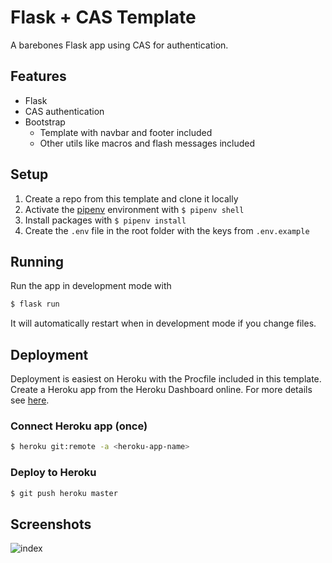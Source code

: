 # Flask + CAS Template

A barebones Flask app using CAS for authentication.

## Features
- Flask
- CAS authentication
- Bootstrap
    - Template with navbar and footer included
    - Other utils like macros and flash messages included

## Setup

1. Create a repo from this template and clone it locally
2. Activate the [pipenv](https://github.com/pypa/pipenv) environment with `$ pipenv shell`
3. Install packages with `$ pipenv install`
4. Create the `.env` file in the root folder with the keys from `.env.example`

## Running
Run the app in development mode with
```bash
$ flask run
```
It will automatically restart when in development mode if you change files.

## Deployment
Deployment is easiest on Heroku with the Procfile included in this template. Create a Heroku app from the Heroku Dashboard online. For more details see [here](https://devcenter.heroku.com/articles/git).

### Connect Heroku app (once)
```bash
$ heroku git:remote -a <heroku-app-name>
```

### Deploy to Heroku
```bash
$ git push heroku master
```

## Screenshots
![index](https://snipboard.io/qFNKIE.jpg)